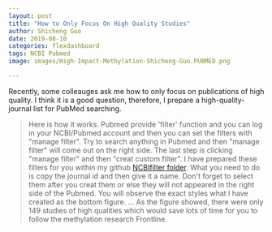```yaml
---
layout: post
title: "How to Only Focus On High Quality Studies"
author: Shicheng Guo
date: 2019-08-10
categories: flexdashboard
tags: NCBI Pubmed 
image: images/High-Impact-Methylation-Shicheng-Guo.PUBMED.png

---
```


Recently, some colleauges ask me how to only focus on publications of high quality. I think it is a good question, therefore, I prepare a high-quality-journal list for PubMed searching. 



> Here is how it works. Pubmed provide 'filter' function and you can log in your NCBI/Pubmed account and then you can set the filters with "manage filter". Try to search anything in Pubmed and then "manage filter" will come out on the right side. The last step is clicking "manage filter" and then "creat custom filter". I have prepared these filters for you within my github [NCBIfilter folder](https://github.com/Shicheng-Guo/HowtoBook/tree/master/NCBIFilter). What you need to do is copy the journal id and then give it a name. Don't forget to select them after you creat them or else they will not appeared in the right side of the Pubmed. You will observe the exact styles what I have created as the bottom figure. 
> ...
> As the figure showed, there were only 149 studies of high qualities which would save lots of time for you to follow the methylation research Frontline. 


